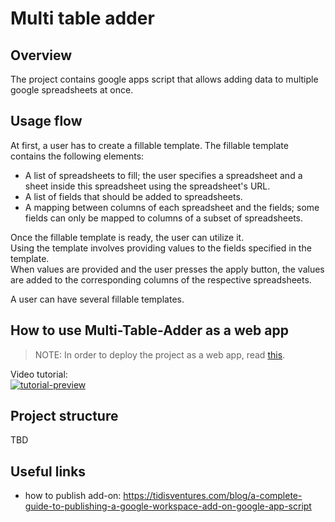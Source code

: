 # Multi table adder

## Overview

The project contains google apps script that allows adding data to multiple google spreadsheets at once.  


## Usage flow

At first, a user has to create a fillable template.
The fillable template contains the following elements:
- A list of spreadsheets to fill; the user specifies a spreadsheet and a sheet inside this spreadsheet using the spreadsheet's URL.
- A list of fields that should be added to spreadsheets.
- A mapping between columns of each spreadsheet and the fields; some fields can only be mapped to columns of a subset of spreadsheets.

Once the fillable template is ready, the user can utilize it.  
Using the template involves providing values to the fields specified in the template.  
When values are provided and the user presses the apply button, the values are added to the corresponding columns of the respective spreadsheets.

A user can have several fillable templates.


## How to use Multi-Table-Adder as a web app

> NOTE: In order to deploy the project as a web app, read [this](https://developers.google.com/apps-script/guides/web#deploy_a_script_as_a_web_app).  

Video tutorial:  
[![tutorial-preview](http://img.youtube.com/vi/32qEtQkes-8/0.jpg)](http://www.youtube.com/watch?v=32qEtQkes-8 "How to use Multi-Table-Adder")


## Project structure

TBD


## Useful links

- how to publish add-on: https://tidisventures.com/blog/a-complete-guide-to-publishing-a-google-workspace-add-on-google-app-script
